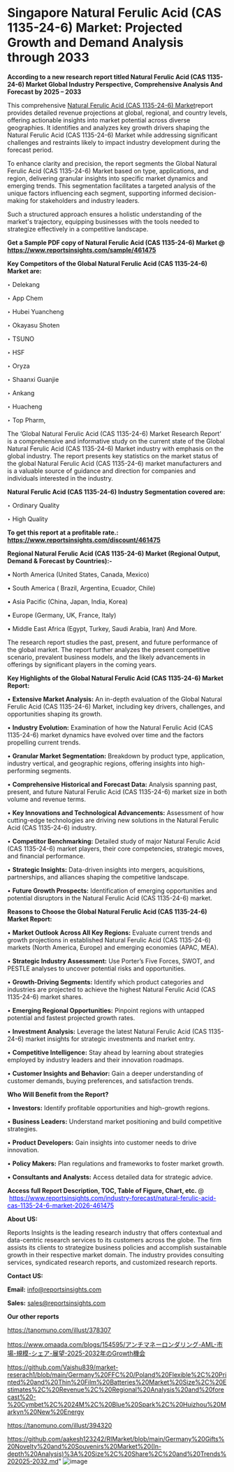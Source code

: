 # Singapore Natural Ferulic Acid (CAS 1135-24-6) Market: Projected Growth and Demand Analysis through 2033

<strong>According to a new research report titled Natural Ferulic Acid (CAS 1135-24-6) Market Global Industry Perspective, Comprehensive Analysis And Forecast by 2025 – 2033</strong>

This comprehensive <a href=https://www.reportsinsights.com/sample/461475>Natural Ferulic Acid (CAS 1135-24-6) Market</a>report provides detailed revenue projections at global, regional, and country levels, offering actionable insights into market potential across diverse geographies. It identifies and analyzes key growth drivers shaping the Natural Ferulic Acid (CAS 1135-24-6) Market while addressing significant challenges and restraints likely to impact industry development during the forecast period.

To enhance clarity and precision, the report segments the Global Natural Ferulic Acid (CAS 1135-24-6) Market based on type, applications, and region, delivering granular insights into specific market dynamics and emerging trends. This segmentation facilitates a targeted analysis of the unique factors influencing each segment, supporting informed decision-making for stakeholders and industry leaders.

Such a structured approach ensures a holistic understanding of the market's trajectory, equipping businesses with the tools needed to strategize effectively in a competitive landscape.

<strong>Get a Sample PDF copy of Natural Ferulic Acid (CAS 1135-24-6) Market </strong><strong>@<a href=https://www.reportsinsights.com/sample/461475 style=color:#0000ff;> https://www.reportsinsights.com/sample/461475</a></strong></font>

<strong>Key Competitors of the Global Natural Ferulic Acid (CAS 1135-24-6) Market are:</strong>

‣ Delekang

‣ App Chem

‣ Hubei Yuancheng

‣ Okayasu Shoten

‣ TSUNO

‣ HSF

‣ Oryza

‣ Shaanxi Guanjie

‣ Ankang

‣ Huacheng

‣ Top Pharm,

The ‘Global Natural Ferulic Acid (CAS 1135-24-6) Market Research Report’ is a comprehensive and informative study on the current state of the Global Natural Ferulic Acid (CAS 1135-24-6) Market industry with emphasis on the global industry. The report presents key statistics on the market status of the global Natural Ferulic Acid (CAS 1135-24-6) market manufacturers and is a valuable source of guidance and direction for companies and individuals interested in the industry.

<strong>Natural Ferulic Acid (CAS 1135-24-6) Industry Segmentation covered are:</strong>

‣ Ordinary Quality

‣ High Quality

<strong>To get this report at a profitable rate.: <a href=https://www.reportsinsights.com/discount/461475 style=color:#0000ff;>https://www.reportsinsights.com/discount/461475</a></strong></font>

<strong>Regional Natural Ferulic Acid (CAS 1135-24-6) Market (Regional Output, Demand &amp; Forecast by Countries):-</strong>

• North America (United States, Canada, Mexico)

• South America ( Brazil, Argentina, Ecuador, Chile)

• Asia Pacific (China, Japan, India, Korea)

• Europe (Germany, UK, France, Italy)

• Middle East Africa (Egypt, Turkey, Saudi Arabia, Iran) And More.

The research report studies the past, present, and future performance of the global market. The report further analyzes the present competitive scenario, prevalent business models, and the likely advancements in offerings by significant players in the coming years.

<strong>Key Highlights of the Global Natural Ferulic Acid (CAS 1135-24-6) Market Report:</strong>

• <strong>Extensive Market Analysis:</strong> An in-depth evaluation of the Global Natural Ferulic Acid (CAS 1135-24-6) Market, including key drivers, challenges, and opportunities shaping its growth.

• <strong>Industry Evolution:</strong> Examination of how the Natural Ferulic Acid (CAS 1135-24-6) market dynamics have evolved over time and the factors propelling current trends.

• <strong>Granular Market Segmentation:</strong> Breakdown by product type, application, industry vertical, and geographic regions, offering insights into high-performing segments.

• <strong>Comprehensive Historical and Forecast Data:</strong> Analysis spanning past, present, and future Natural Ferulic Acid (CAS 1135-24-6) market size in both volume and revenue terms.

• <strong>Key Innovations and Technological Advancements:</strong> Assessment of how cutting-edge technologies are driving new solutions in the Natural Ferulic Acid (CAS 1135-24-6) industry.

• <strong>Competitor Benchmarking:</strong> Detailed study of major Natural Ferulic Acid (CAS 1135-24-6) market players, their core competencies, strategic moves, and financial performance.

• <strong>Strategic Insights:</strong> Data-driven insights into mergers, acquisitions, partnerships, and alliances shaping the competitive landscape.

• <strong>Future Growth Prospects:</strong> Identification of emerging opportunities and potential disruptors in the Natural Ferulic Acid (CAS 1135-24-6) market.

<strong>Reasons to Choose the Global Natural Ferulic Acid (CAS 1135-24-6) Market Report:</strong>

• <strong>Market Outlook Across All Key Regions:</strong> Evaluate current trends and growth projections in established Natural Ferulic Acid (CAS 1135-24-6) markets (North America, Europe) and emerging economies (APAC, MEA).

• <strong>Strategic Industry Assessment:</strong> Use Porter’s Five Forces, SWOT, and PESTLE analyses to uncover potential risks and opportunities.

• <strong>Growth-Driving Segments:</strong> Identify which product categories and industries are projected to achieve the highest Natural Ferulic Acid (CAS 1135-24-6) market shares.

• <strong>Emerging Regional Opportunities:</strong> Pinpoint regions with untapped potential and fastest projected growth rates.

• <strong>Investment Analysis:</strong> Leverage the latest Natural Ferulic Acid (CAS 1135-24-6) market insights for strategic investments and market entry.

• <strong>Competitive Intelligence:</strong> Stay ahead by learning about strategies employed by industry leaders and their innovation roadmaps.

• <strong>Customer Insights and Behavior:</strong> Gain a deeper understanding of customer demands, buying preferences, and satisfaction trends.

<strong>Who Will Benefit from the Report?</strong>

• <strong>Investors:</strong> Identify profitable opportunities and high-growth regions.

• <strong>Business Leaders:</strong> Understand market positioning and build competitive strategies.

• <strong>Product Developers:</strong> Gain insights into customer needs to drive innovation.

• <strong>Policy Makers:</strong> Plan regulations and frameworks to foster market growth.

• <strong>Consultants and Analysts:</strong> Access detailed data for strategic advice.
</ul>
<strong>Access full Report Description, TOC, Table of Figure, Chart, etc. </strong>@  <a href=https://www.reportsinsights.com/industry-forecast/natural-ferulic-acid-cas-1135-24-6-market-2026-461475 style=color:#0000ff;>https://www.reportsinsights.com/industry-forecast/natural-ferulic-acid-cas-1135-24-6-market-2026-461475</a></font>

<strong><strong>About US</strong>:</strong>

Reports Insights is the leading research industry that offers contextual and data-centric research services to its customers across the globe. The firm assists its clients to strategize business policies and accomplish sustainable growth in their respective market domain. The industry provides consulting services, syndicated research reports, and customized research reports.

<strong>Contact US:</strong>

<p class=""""><b>Email:</b> <a href=mailto:info@reportsinsights.com>info@reportsinsights.com</a></p>
<p class=""""><b>Sales:</b> <a href=mailto:sales@reportsinsights.com>sales@reportsinsights.com</a></p>

<strong>Our other reports</strong>

<a href=https://tanomuno.com/illust/378307>https://tanomuno.com/illust/378307</a>

<a href=https://www.omaada.com/blogs/154595/アンチマネーロンダリング-AML-市場-規模-シェア-展望-2025-2032年のGrowth機会>https://www.omaada.com/blogs/154595/アンチマネーロンダリング-AML-市場-規模-シェア-展望-2025-2032年のGrowth機会</a>

<a href=https://github.com/Vaishu839/market-reserach1/blob/main/Germany%20FFC%20/Poland%20Flexible%2C%20Printed%20and%20Thin%20Film%20Batteries%20Market%20Size%2C%20Estimates%2C%20Revenue%2C%20Regional%20Analysis%20and%20forecast%20-%20Cymbet%2C%2024M%2C%20Blue%20Spark%2C%20Huizhou%20Markyn%20New%20Energy>https://github.com/Vaishu839/market-reserach1/blob/main/Germany%20FFC%20/Poland%20Flexible%2C%20Printed%20and%20Thin%20Film%20Batteries%20Market%20Size%2C%20Estimates%2C%20Revenue%2C%20Regional%20Analysis%20and%20forecast%20-%20Cymbet%2C%2024M%2C%20Blue%20Spark%2C%20Huizhou%20Markyn%20New%20Energy</a>

<a href=https://tanomuno.com/illust/394320>https://tanomuno.com/illust/394320</a>

<a href=https://github.com/aakesh123242/RIMarket/blob/main/Germany%20Gifts%20Novelty%20and%20Souvenirs%20Market%20(In-depth%20Analysis)%3A%20Size%2C%20Share%2C%20and%20Trends%202025-2032.md>https://github.com/aakesh123242/RIMarket/blob/main/Germany%20Gifts%20Novelty%20and%20Souvenirs%20Market%20(In-depth%20Analysis)%3A%20Size%2C%20Share%2C%20and%20Trends%202025-2032.md</a>"
![image](https://github.com/user-attachments/assets/170ff89d-0c7d-45fd-9e8b-147adac1e35f)
